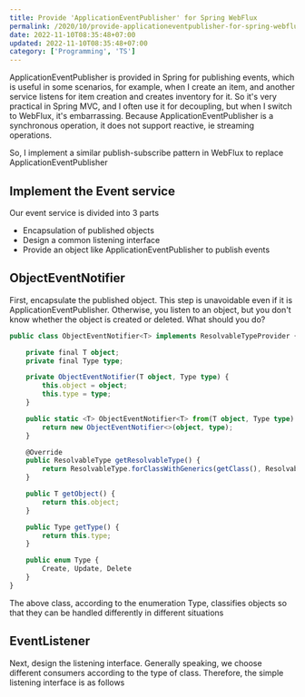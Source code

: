 ```yaml
---
title: Provide 'ApplicationEventPublisher' for Spring WebFlux
permalink: /2020/10/provide-applicationeventpublisher-for-spring-webflux.html
date: 2022-11-10T08:35:48+07:00
updated: 2022-11-10T08:35:48+07:00
category: ['Programming', 'TS']
---
```


ApplicationEventPublisher is provided in Spring for publishing events, which is useful in some scenarios, for example, when I create an item, and another service listens for item creation and creates inventory for it. So it's very practical in Spring MVC, and I often use it for decoupling, but when I switch to WebFlux, it's embarrassing. Because ApplicationEventPublisher is a synchronous operation, it does not support reactive, ie streaming operations.

So, I implement a similar publish-subscribe pattern in WebFlux to replace ApplicationEventPublisher

## Implement the Event service

Our event service is divided into 3 parts

-   Encapsulation of published objects
-   Design a common listening interface
-   Provide an object like ApplicationEventPublisher to publish events

## ObjectEventNotifier

First, encapsulate the published object. This step is unavoidable even if it is ApplicationEventPublisher. Otherwise, you listen to an object, but you don't know whether the object is created or deleted. What should you do?

```typescript
public class ObjectEventNotifier<T> implements ResolvableTypeProvider {

    private final T object;
    private final Type type;

    private ObjectEventNotifier(T object, Type type) {
        this.object = object;
        this.type = type;
    }

    public static <T> ObjectEventNotifier<T> from(T object, Type type) {
        return new ObjectEventNotifier<>(object, type);
    }

    @Override
    public ResolvableType getResolvableType() {
        return ResolvableType.forClassWithGenerics(getClass(), ResolvableType.forInstance(object));
    }

    public T getObject() {
        return this.object;
    }

    public Type getType() {
        return this.type;
    }

    public enum Type {
        Create, Update, Delete
    }
}
```

The above class, according to the enumeration Type, classifies objects so that they can be handled differently in different situations

## EventListener

Next, design the listening interface. Generally speaking, we choose different consumers according to the type of class. Therefore, the simple listening interface is as follows
